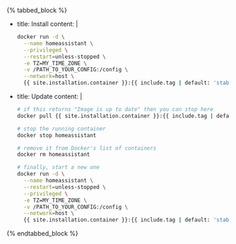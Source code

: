 {% tabbed_block %}

- title: Install
  content: |

    ```bash
    docker run -d \
      --name homeassistant \
      --privileged \
      --restart=unless-stopped \
      -e TZ=MY_TIME_ZONE \
      -v /PATH_TO_YOUR_CONFIG:/config \
      --network=host \
      {{ site.installation.container }}:{{ include.tag | default: 'stable' }}
    ```

- title: Update
  content: |

    ```bash
    # if this returns "Image is up to date" then you can stop here
    docker pull {{ site.installation.container }}:{{ include.tag | default: 'stable' }}
    ```

    ```bash
    # stop the running container
    docker stop homeassistant
    ```

    ```bash
    # remove it from Docker's list of containers
    docker rm homeassistant
    ```

    ```bash
    # finally, start a new one
    docker run -d \
      --name homeassistant \
      --restart=unless-stopped \
      --privileged \
      -e TZ=MY_TIME_ZONE \
      -v /PATH_TO_YOUR_CONFIG:/config \
      --network=host \
      {{ site.installation.container }}:{{ include.tag | default: 'stable' }}
    ```

{% endtabbed_block %}
